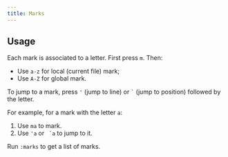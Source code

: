 ```yaml
---
title: Marks
---
```


## Usage

Each mark is associated to a letter.
First press `m`.
Then:

- Use `a-z` for local (current file) mark;
- Use `A-Z` for global mark.

To jump to a mark,
press `'` (jump to line) or
`` ` `` (jump to position)
followed by the letter.

For example, for a mark with the letter `a`:

1. Use `ma` to mark.
2. Use `'a` or `` `a`` to jump to it.

Run `:marks` to get a list of marks.
